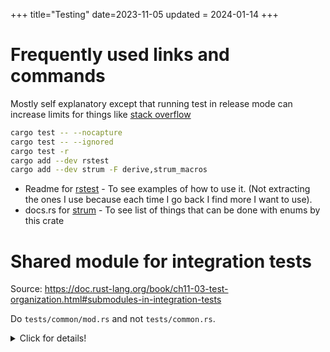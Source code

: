 +++
title="Testing"
date=2023-11-05
updated = 2024-01-14
+++

# Frequently used links and commands

Mostly self explanatory except that running test in release mode can increase limits for things like [stack overflow](rust/stack_overflow.md#drop_can_cause_stack_overflow)

```sh
cargo test -- --nocapture
cargo test -- --ignored
cargo test -r
cargo add --dev rstest
cargo add --dev strum -F derive,strum_macros
```

- Readme for [rstest](https://github.com/la10736/rstest) - To see examples of how to use it. (Not extracting the ones I use because each time I go back I find more I want to use).
- docs.rs for [strum](https://docs.rs/strum/latest/strum/all.html) - To see list of things that can be done with enums by this crate

# Shared module for integration tests

Source: <https://doc.rust-lang.org/book/ch11-03-test-organization.html#submodules-in-integration-tests>

Do `tests/common/mod.rs` and not `tests/common.rs`.

<details>
  <summary>Click for details!</summary>

They mainly focus the extra 0 test cases that show in the output, and yes that's annoying but what annoyed me more was the warnings that functions are not used as each file is compiled separately.
So if warnings bother you too then you probably want to ensure you ensure you put it in `mod.rs`.

</details>

